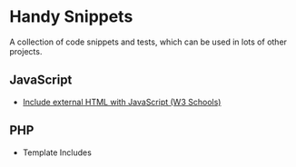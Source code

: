# Handy Snippets
A collection of code snippets and tests, which can be used in lots of other projects.

## JavaScript ##
- <a href="javascript/w3js/index.html">Include external HTML with JavaScript (W3 Schools)</a>

## PHP ##
- Template Includes